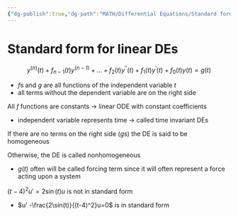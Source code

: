 ```yaml
---
{"dg-publish":true,"dg-path":"MATH/Differential Equations/Standard form for linear DEs.md","permalink":"/math/differential-equations/standard-form-for-linear-d-es/","created":"2024-10-19T13:00:20.165-04:00","updated":"2025-07-08T11:02:52.867-04:00"}
---
```


# Standard form for linear DEs
$$
y^{(n)}(t)+f_{n-1}(t)y^{(n-1)}+\ldots+f_2(t)y^{\prime\prime}(t)+f_1(t)y^{\prime}(t)+f_0(t)y(t)=g(t)
$$

- $f$s and $g$ are all functions of the independent variable $t$
- all terms without the dependent variable are on the right side

All $f$ functions are constants $\to$ linear ODE with constant coefficients
- independent variable represents time $\to$ called time invariant DEs

If there are no terms on the right side ($g$s) the DE is said to be homogeneous

Otherwise, the DE is called nonhomogeneous
- $g(t)$ often will be called forcing term since it will often represent a force acting upon a system

$(t-4)^2u'=2\sin(t)u$ is not in standard form
- $u' -\frac{2\sin(t)}{(t-4)^2}u=0$ is in standard form


